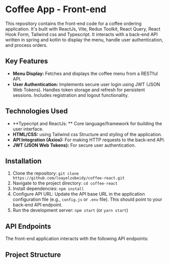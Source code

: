# Coffee App - Front-end

This repository contains the front-end code for a coffee ordering application.  It's built with ReactJs, Vite, Redux Toolkit, React Query, React Hook Form,  Tailwind css and Typescript. It interacts with a back-end API written in spring and kotlin to display the menu, handle user authentication, and process orders.

## Key Features

* **Menu Display:** Fetches and displays the coffee menu from a RESTful API.
* **User Authentication:** Implements secure user login using JWT (JSON Web Tokens).  Handles token storage and refresh for persistent sessions.  Includes registration and logout functionality.

## Technologies Used

* **Typecript and ReactJs: **  Core language/framework for building the user interface.
* **HTML/CSS:**  using Tailwind css Structure and styling of the application.
* **API Integration (Axios):**  For making HTTP requests to the back-end API.
* **JWT (JSON Web Tokens):**  For secure user authentication.

## Installation

1. Clone the repository: `git clone https://github.com/loayelzobeidy/coffee-react.git`
2. Navigate to the project directory: `cd coffee-react`
3. Install dependencies: `npm install` 
4. Configure API URL:  Update the API base URL in the application configuration file (e.g., `config.js` or `.env` file).  This should point to your back-end API endpoint.
5. Run the development server: `npm start` (or `yarn start`)

## API Endpoints

The front-end application interacts with the following API endpoints:
## Project Structure
